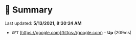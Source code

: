 # 📖 Summary
Last updated: **5/13/2021, 8:30:24 AM**

- `GET` [https://google.com](https://google.com) - **Up** (209ms)
